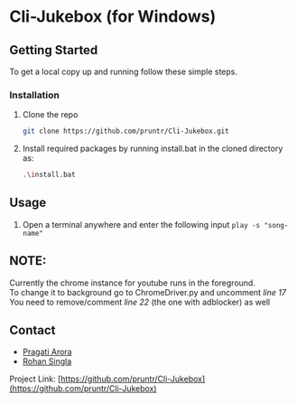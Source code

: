 # Cli-Jukebox (for Windows)

<!-- GETTING STARTED -->
## Getting Started

To get a local copy up and running follow these simple steps.

### Installation

1. Clone the repo
   ```sh
   git clone https://github.com/pruntr/Cli-Jukebox.git
   ```
2. Install required packages by running install.bat in the cloned directory as:
   ```sh
   .\install.bat
   ```

## Usage

1. Open a terminal anywhere and enter the following input
```play -s "song-name"```

## NOTE:
   Currently the chrome instance for youtube runs in the foreground. <br>
   To change it to background go to ChromeDriver.py and uncomment *line 17* <br>
   You need to remove/comment *line 22* (the one with adblocker) as well <br>

<!-- CONTACT -->
## Contact
- [Pragati Arora](mailto:pragatiarora314@gmail.com)
- [Rohan Singla](mailto:rohansingla2003@gmail.com)

Project Link: [https://github.com/pruntr/Cli-Jukebox](https://github.com/pruntr/Cli-Jukebox)
